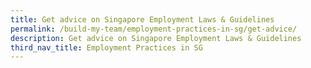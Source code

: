 ```yaml
---
title: Get advice on Singapore Employment Laws & Guidelines
permalink: /build-my-team/employment-practices-in-sg/get-advice/
description: Get advice on Singapore Employment Laws & Guidelines
third_nav_title: Employment Practices in SG
---
```

